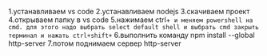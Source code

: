 1.устанавливаем vs code
2.устанавливаем nodejs
3.скачиваем проект
4.открываем папку в vs code
5.нажимаем ctrl+` и меняем powershell на cmd. для этого надо выбрать select default shell и выбрать cmd
закрыть терминал и нажать ctrl+shift+`
6.выполнить команду npm install --global http-server
7.потом поднимаем сервер http-server